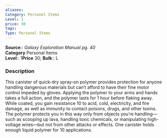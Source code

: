 ```yaml
---
aliases: 
Category: Personel Items
Level: 1
price: 30
tags: 
Type: Personel Items
---
```

**Source**:: _Galaxy Exploration Manual pg. 40_  
**Category** Personal Items  
**Level**:: 1**Price** 30; **Bulk**:: L

### Description

This canister of quick-dry spray-on polymer provides protection for anyone handling dangerous materials but can’t afford to have their fine motor control impeded by gloves. Applying the polymer to your arms and hands takes a full action, and the polymer lasts for 1 hour before flaking away. While coated, you gain resistance 10 to acid, cold, electricity, and fire damage, as well as immunity to contact poisons, drugs, and other toxins. The polymer protects you in this way only from objects you’re handling—such as scooping up lava, handling toxic chemicals, or manipulating high-voltage wires—but not from other attacks or effects. One canister holds enough liquid polymer for 10 applications.
